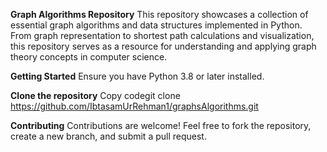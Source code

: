 **Graph Algorithms Repository**
This repository showcases a collection of essential graph algorithms and data structures implemented in Python. From graph representation to shortest path calculations and visualization, this repository serves as a resource for understanding and applying graph theory concepts in computer science.

**Getting Started**
Ensure you have Python 3.8 or later installed.

**Clone the repository**
Copy codegit clone https://github.com/IbtasamUrRehman1/graphsAlgorithms.git  

**Contributing**
Contributions are welcome! Feel free to fork the repository, create a new branch, and submit a pull request.
